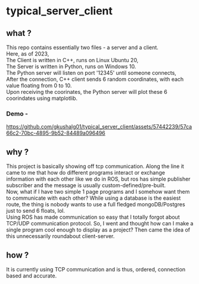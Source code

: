 # typical_server_client
## what ?
This repo contains essentially two files - a server and a client.  
Here, as of 2023,  
The Client is written in C++, runs on Linux Ubuntu 20,  
The Server is written in Python, runs on Windows 10.  
The Python server will listen on port '12345' until someone connects,   
After the connection, C++ client sends 6 random coordinates, with each value floating from 0 to 10.  
Upon receiving the coorinates, the Python server will plot these 6 coorindates using matplotlib.  

### Demo - 
https://github.com/gkushalg01/typical_server_client/assets/57442239/57ca66c2-70bc-4895-9b52-84489a096496


## why ?
This project is basically showing off tcp communication. Along the line it came to me that how do different programs interact or exchange information with each other like we do in ROS, but ros has simple publisher subscriber and the message is usually custom-defined/pre-built.  
Now, what if I have two simple 1 page programs and I somehow want them to communicate with each other? While using a database is the easiest route, the thing is nobody wants to use a full fledged mongoDB/Postgres just to send 6 floats, lol.  
Using ROS has made communication so easy that I totally forgot about TCP/UDP communication protocol. So, I went and thought how can I make a single program cool enough to display as a project? Then came the idea of this unnecessarily roundabout client-server.  

## how ?
It is currently using TCP communication and is thus, ordered, connection based and accurate.  

